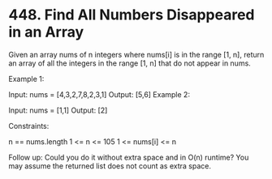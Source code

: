 # 448. Find All Numbers Disappeared in an Array

Given an array nums of n integers where nums[i] is in the range [1, n], return an array of all the integers in the range [1, n] that do not appear in nums.

Example 1:

Input: nums = [4,3,2,7,8,2,3,1]
Output: [5,6]
Example 2:

Input: nums = [1,1]
Output: [2]

Constraints:

n == nums.length
1 <= n <= 105
1 <= nums[i] <= n

Follow up: Could you do it without extra space and in O(n) runtime? You may assume the returned list does not count as extra space.
